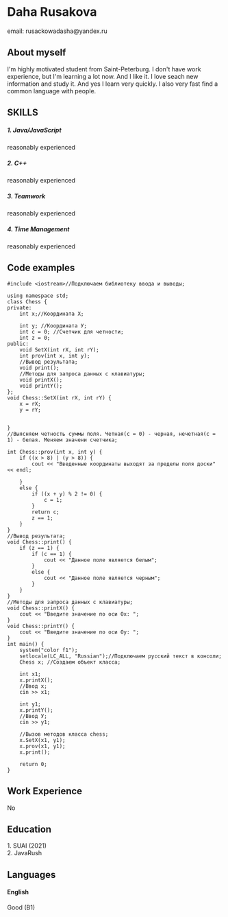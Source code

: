 <h1> Daha Rusakova </h1>

<p>email: rusackowadasha@yandex.ru </p>
<h2>About myself</h2>
<p>I'm highly motivated student from Saint-Peterburg. 
I don't have work experience, but I'm learning a lot now. And I like it. I love seach new information and study it. 
And yes I learn very quickly. 
I also very fast find a common language with people.</p>

<h2> SKILLS </h2>
<h5>1. Java/JavaScript </h5> 
    reasonably experienced
<h5>2. C++ </h5> 
    reasonably experienced
<h5>3. Teamwork </h5> 
    reasonably experienced
<h5>4. Time Management </h5> 
    reasonably experienced

<h2>Code examples</h2>



```
#include <iostream>//Подключаем библиотеку ввода и выводы;

using namespace std;
class Chess {
private:
	int x;//Координата Х;
  
	int y; //Координата У;
	int c = 0; //Счетчик для четности;
	int z = 0;
public:
	void SetX(int rX, int rY);
	int prov(int x, int y);
	//Вывод результата;
	void print(); 
	//Методы для запроса данных с клавиатуры;
	void printX();
	void printY();
};
void Chess::SetX(int rX, int rY) {
	x = rX;
	y = rY;
	
	
}
//Выясняем четность суммы поля. Четная(с = 0) - черная, нечетная(с = 1) - белая. Меняем значени счетчика;

int Chess::prov(int x, int y) {
	if ((x > 8) | (y > 8)) {
		cout << "Введенные координаты выходят за пределы поля доски" << endl;
		
	}
	else {
		if ((x + y) % 2 != 0) {
			c = 1;
		}
		return c;
		z == 1;
	}
}
//Вывод результата;
void Chess::print() {
	if (z == 1) {
		if (c == 1) {
			cout << "Данное поле является белым";
		}
		else {
			cout << "Данное поле является черным";
		}
	}
}
//Методы для запроса данных с клавиатуры;
void Chess::printX() {
	cout << "Введите значение по оси Ох: ";
}
void Chess::printY() {
	cout << "Введите значение по оси Оу: ";
}
int main() {
	system("color f1");
	setlocale(LC_ALL, "Russian");//Подключаем русский текст в консоли;
	Chess x; //Создаем объект класса;
	
	int x1;
	x.printX();
	//Ввод х;
	cin >> x1; 

	int y1;
	x.printY();
	//Ввод У;
	cin >> y1;

	//Вызов методов класса chess;
	x.SetX(x1, y1);
	x.prov(x1, y1);
	x.print();

	return 0;
}
```
<h2> Work Experience </h2>
No

<h2>Education </h2>
1. SUAI (2021)
<br>
2. JavaRush

<h2> Languages </h2>
<h4>English</h4>
Good (B1)

